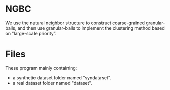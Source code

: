 # NGBC
We use the natural neighbor structure to construct coarse-grained granular-balls, and then use granular-balls to implement the clustering method based on ”large-scale priority”.
# Files
These program mainly containing:
  - a  synthetic dataset folder named "syndataset".
  - a  real dataset folder named "dataset".
